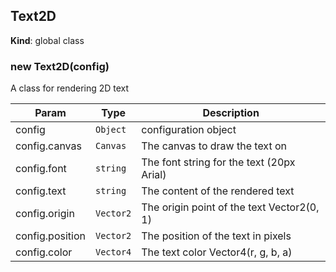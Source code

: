 <a name="Text2D"></a>

## Text2D
**Kind**: global class  
<a name="new_Text2D_new"></a>

### new Text2D(config)
A class for rendering 2D text


| Param | Type | Description |
| --- | --- | --- |
| config | <code>Object</code> | configuration object |
| config.canvas | <code>Canvas</code> | The canvas to draw the text on |
| config.font | <code>string</code> | The font string for the text (20px Arial) |
| config.text | <code>string</code> | The content of the rendered text |
| config.origin | <code>Vector2</code> | The origin point of the text Vector2(0, 1) |
| config.position | <code>Vector2</code> | The position of the text in pixels |
| config.color | <code>Vector4</code> | The text color Vector4(r, g, b, a) |

